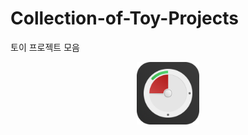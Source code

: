 # Collection-of-Toy-Projects
토이 프로젝트 모음

[<p align="center"><img src="./images/miniTimer.png" width="100"></p>](https://apps.apple.com/app/id1618148240)

